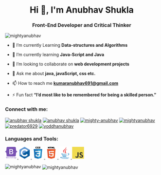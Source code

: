 <h1 align="center">Hi 👋, I'm Anubhav Shukla</h1>
<h3 align="center">Front-End Developer and Critical Thinker</h3>

<p align="left"> <img src="https://komarev.com/ghpvc/?username=mightyanubhav&label=Profile%20views&color=0e75b6&style=flat" alt="mightyanubhav" /> </p>



- 🔭 I’m currently Learning **Data-structures and Algorithms**

- 🌱 I’m currently learning **Java-Script and Java**

- 👯 I’m looking to collaborate on **web development projects**

- 💬 Ask me about **java, javaScript, css etc.**

- 📫 How to reach me **kumaranubhav691@gmail.com**

- ⚡ Fun fact **“I’d most like to be remembered for being a skilled person.”**

<h3 align="left">Connect with me:</h3>
<p align="left">
<a href="https://linkedin.com/in/anubhav shukla" target="blank"><img align="center" src="https://raw.githubusercontent.com/rahuldkjain/github-profile-readme-generator/master/src/images/icons/Social/linked-in-alt.svg" alt="anubhav shukla" height="30" width="40" /></a>
<a href="https://fb.com/anubhav shukla" target="blank"><img align="center" src="https://raw.githubusercontent.com/rahuldkjain/github-profile-readme-generator/master/src/images/icons/Social/facebook.svg" alt="anubhav shukla" height="30" width="40" /></a>
<a href="https://instagram.com/mighty-anubhav" target="blank"><img align="center" src="https://raw.githubusercontent.com/rahuldkjain/github-profile-readme-generator/master/src/images/icons/Social/instagram.svg" alt="mighty-anubhav" height="30" width="40" /></a>
<a href="https://www.codechef.com/users/mightyanubhav" target="blank"><img align="center" src="https://cdn.jsdelivr.net/npm/simple-icons@3.1.0/icons/codechef.svg" alt="mightyanubhav" height="30" width="40" /></a>
<a href="https://codeforces.com/profile/predator6929" target="blank"><img align="center" src="https://raw.githubusercontent.com/rahuldkjain/github-profile-readme-generator/master/src/images/icons/Social/codeforces.svg" alt="predator6929" height="30" width="40" /></a>
<a href="https://auth.geeksforgeeks.org/user/yoddhanubhav" target="blank"><img align="center" src="https://raw.githubusercontent.com/rahuldkjain/github-profile-readme-generator/master/src/images/icons/Social/geeks-for-geeks.svg" alt="yoddhanubhav" height="30" width="40" /></a>
</p>

<h3 align="left">Languages and Tools:</h3>
<p align="left"> <a href="https://getbootstrap.com" target="_blank" rel="noreferrer"> <img src="https://raw.githubusercontent.com/devicons/devicon/master/icons/bootstrap/bootstrap-plain-wordmark.svg" alt="bootstrap" width="40" height="40"/> </a> <a href="https://www.cprogramming.com/" target="_blank" rel="noreferrer"> <img src="https://raw.githubusercontent.com/devicons/devicon/master/icons/c/c-original.svg" alt="c" width="40" height="40"/> </a> <a href="https://www.w3schools.com/css/" target="_blank" rel="noreferrer"> <img src="https://raw.githubusercontent.com/devicons/devicon/master/icons/css3/css3-original-wordmark.svg" alt="css3" width="40" height="40"/> </a> <a href="https://www.w3.org/html/" target="_blank" rel="noreferrer"> <img src="https://raw.githubusercontent.com/devicons/devicon/master/icons/html5/html5-original-wordmark.svg" alt="html5" width="40" height="40"/> </a> <a href="https://www.java.com" target="_blank" rel="noreferrer"> <img src="https://raw.githubusercontent.com/devicons/devicon/master/icons/java/java-original.svg" alt="java" width="40" height="40"/> </a> <a href="https://developer.mozilla.org/en-US/docs/Web/JavaScript" target="_blank" rel="noreferrer"> <img src="https://raw.githubusercontent.com/devicons/devicon/master/icons/javascript/javascript-original.svg" alt="javascript" width="40" height="40"/> </a> </p>

<p><img align="left" src="https://github-readme-stats.vercel.app/api/top-langs?username=mightyanubhav&show_icons=true&locale=en&layout=compact" alt="mightyanubhav" /></p>

<p>&nbsp;<img align="center" src="https://github-readme-stats.vercel.app/api?username=mightyanubhav&show_icons=true&locale=en" alt="mightyanubhav" /></p>
